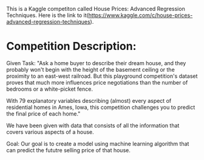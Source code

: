 This is a Kaggle competiton called House Prices: Advanced Regression Techniques. Here is the link to it(https://www.kaggle.com/c/house-prices-advanced-regression-techniques). 

# Competition Description:

Given Task:
"Ask a home buyer to describe their dream house, and they probably won't begin with the height of the basement ceiling or the proximity to an east-west railroad. But this playground competition's dataset proves that much more influences price negotiations than the number of bedrooms or a white-picket fence.

With 79 explanatory variables describing (almost) every aspect of residential homes in Ames, Iowa, this competition challenges you to predict the final price of each home."

We have been given with data that consists of all the information that covers various aspects of a house.

Goal: Our goal is to create a model using machine learning algorithm that can predict the fututre selling price of that house.

